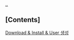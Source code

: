 [..](../Database.md)

## [Contents]

[Download & Install & User 생성](Download%20&%20Install%20&%20User%20생성.md)
